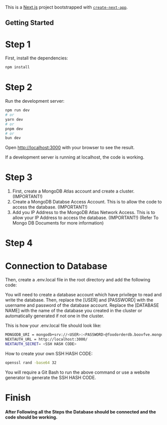 This is a [Next.js](https://nextjs.org/) project bootstrapped with [`create-next-app`](https://github.com/vercel/next.js/tree/canary/packages/create-next-app).

## Getting Started
# Step 1 
First, install the dependencies:

```bash
npm install
```
# Step 2
Run the development server:
```bash
npm run dev
# or
yarn dev
# or
pnpm dev
# or
bun dev
```

Open [http://localhost:3000](http://localhost:3000) with your browser to see the result.

If a development server is running at localhost, the code is working.

# Step 3
1. First, create a MongoDB Atlas account and create a cluster. (IMPORTANT!)
2. Create a MongoDB Databse Access Account. This is to allow the code to access the database. (IMPORTANT!)
3. Add you IP Address to the MongoDB Atlas Network Access. This is to allow your IP Address to access the database. (IMPORTANT!)
(Refer To Mongo DB Documents for more information)

# Step 4
# Connection to Database
Then, create a .env.local file in the root directory and add the following code:

You will need to create a database account which have privilege to read and write the database.
Then, replace the [USER] and [PASSWORD] with the username and password of the database account. 
Replace the [DATABASE NAME] with the name of the database you created in the cluster or automatically generated if not one in the cluster.

This is how your .env.local file should look like:
```bash
MONGODB_URI = mongodb+srv://<USER>:<PASSWORD>@foodorderdb.boovfve.mongodb.net/<DATABSE NAME>
NEXTAUTH_URL = http://localhost:3000/
NEXTAUTH_SECRET= <SSH HASH CODE>
```

How to create your own SSH HASH CODE:
```bash
openssl rand -base64 32
```
You will require a Git Bash to run the above command or use a website generator to generate the SSH HASH CODE.


# Finish
#### After Following all the Steps the Database should be connected and the code should be working.

